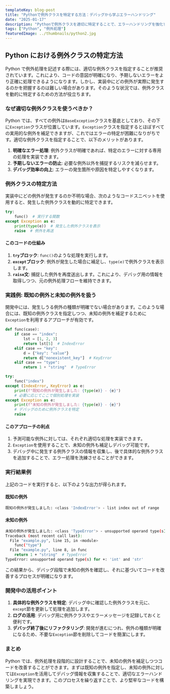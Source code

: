 ```yaml
---
templateKey: blog-post
title: "Pythonで例外クラスを特定する方法：デバッグから学ぶエラーハンドリング"
date: "2025-01-17"
description: "Pythonで例外クラスを適切に特定することで、エラーハンドリングを強化する方法について解説します。開発中に未知の例外に対応する実践的なアプローチも紹介。"
tags: ["Python", "例外処理"]
featuredImage: ../thumbnails/python2.jpg
---
```


## Python における例外クラスの特定方法

Python で例外処理を記述する際には、適切な例外クラスを指定することが推奨されています。これにより、コードの意図が明確になり、予期しないエラーをより正確に処理できるようになります。しかし、実装中にどの例外が実際に発生するのかを把握するのは難しい場合があります。そのような状況では、例外クラスを動的に特定するための方法が役立ちます。

### なぜ適切な例外クラスを使うべきか？

Python では、すべての例外は`BaseException`クラスを基底としており、その下に`Exception`クラスが位置しています。`Exception`クラスを指定するとほぼすべての実用的な例外を補足できますが、これではエラーの特定が困難になりがちです。適切な例外クラスを指定することで、以下のメリットがあります。

1. **明確なエラー処理**: 例外クラスが明確であれば、特定のエラーに対する専用の処理を実装できます。
2. **予期しないエラーの防止**: 必要な例外以外を捕捉するリスクを減らせます。
3. **デバッグ効率の向上**: エラーの発生箇所や原因を特定しやすくなります。

### 例外クラスの特定方法

実装中にどの例外が発生するのか不明な場合、次のようなコードスニペットを使用すると、発生した例外クラスを動的に特定できます。

```python
try:
    func()  # 実行する関数
except Exception as e:
    print(type(e))  # 発生した例外クラスを表示
    raise  # 例外を再送
```

#### このコードの仕組み

1. **`try`ブロック**: `func()`のような処理を実行します。
2. **`except`ブロック**: 例外が発生した場合に補足し、`type(e)`で例外クラスを表示します。
3. **`raise`文**: 捕捉した例外を再度送出します。これにより、デバッグ用の情報を取得しつつ、元の例外処理フローを維持できます。

### 実践例: 既知の例外と未知の例外を扱う

開発中には、発生しうる例外の種類が明確でない場合があります。このような場合には、既知の例外クラスを指定しつつ、未知の例外を補足するために`Exception`を利用するアプローチが有効です。

```python
def func(case):
    if case == "index":
        lst = [1, 2, 3]
        return lst[5]  # IndexError
    elif case == "key":
        d = {"key": "value"}
        return d["nonexistent_key"]  # KeyError
    elif case == "type":
        return 1 + "string"  # TypeError

try:
    func("index")
except (IndexError, KeyError) as e:
    print(f"既知の例外が発生しました: {type(e)} - {e}")
    # 必要に応じてここで個別処理を実装
except Exception as e:
    print(f"未知の例外が発生しました: {type(e)} - {e}")
    # デバッグのために例外クラスを特定
    raise
```

#### このアプローチの利点

1. 予測可能な例外に対しては、それぞれ適切な処理を実装できます。
2. `Exception`を使用することで、未知の例外も補足しデバッグ可能です。
3. デバッグ中に発生する例外クラスの情報を収集し、後で具体的な例外クラスを追加することで、エラー処理を洗練させることができます。

### 実行結果例

上記のコードを実行すると、以下のような出力が得られます。

#### 既知の例外

```bash
既知の例外が発生しました: <class 'IndexError'> - list index out of range
```

#### 未知の例外

```bash
未知の例外が発生しました: <class 'TypeError'> - unsupported operand type(s) for +: 'int' and 'str'
Traceback (most recent call last):
  File "example.py", line 15, in <module>
    func("type")
  File "example.py", line 8, in func
    return 1 + "string"  # TypeError
TypeError: unsupported operand type(s) for +: 'int' and 'str'
```

この結果から、デバッグ段階で未知の例外を確認し、それに基づいてコードを改善するプロセスが明確になります。

### 開発中の活用ポイント

1. **具体的な例外クラスを特定**: デバッグ中に確認した例外クラスを元に、`except`節を更新して処理を追加します。
2. **ログの活用**: デバッグ用に例外クラスやエラーメッセージを記録しておくと便利です。
3. **デバッグ終了後にリファクタリング**: 開発が進むにつれ、例外の種類が明確になるため、不要な`Exception`節を削除してコードを簡潔にします。

### まとめ

Python では、例外処理を段階的に設計することで、未知の例外を補足しつつコードを改善することができます。まずは既知の例外を指定し、未知の例外に対しては`Exception`を活用してデバッグ情報を収集することで、適切なエラーハンドリングを実現できます。このプロセスを繰り返すことで、より堅牢なコードを構築しましょう。
